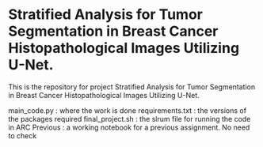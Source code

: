 # Stratified Analysis for Tumor Segmentation in Breast Cancer Histopathological Images Utilizing U-Net.

This is the repository for project Stratified Analysis for Tumor Segmentation in Breast Cancer Histopathological Images Utilizing U-Net.

main_code.py : where the work is done
requirements.txt : the versions of the packages required
final_project.sh : the slrum file for running the code in ARC
Previous : a working notebook for a previous assignment. No need to check
